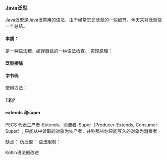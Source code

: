 ### Java泛型
Java泛型是Java很常用的语法，由于经常忘记泛型的一些细节，今天来对泛型做一个总结。
#### 本质：
是一种语法糖，编译器做的一种语法检查。
实现原理：
#### 泛型擦除
#### 字节码

使用方法：
#### T和?
#### extends 和super

PECS 代表生产者-Extends，消费者-Super（Producer-Extends, Consumer-Super）;
只能从中读取的对象为生产者，并称那些你只能写入的对象为消费者

缺点：
伪泛型：
语法限制：

Kotlin语法的改进
